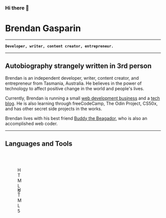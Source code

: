 ### Hi there 👋

# Brendan Gasparin

---

**`Developer, writer, content creator, entrepreneur.`**

---

## Autobiography strangely written in 3rd person

Brendan is an independent developer, writer, content creator, and entrepreneur from Tasmania, Australia. He believes in the power of technology to affect positive change in the world and people's lives.

Currently, Brendan is running a small [web development business](https://cyborgplatypus.com.au/) and a [tech blog](https://brendangasparin.com.au/blog/). He is also learning through freeCodeCamp, The Odin Project, CS50x, and has other secret side projects in the works.

Brendan lives with his best friend [Buddy the Beagador](https://brendangasparin.github.io/buddy/), who is also an accomplished web coder.

---

## Languages and Tools

<div style="display:flexbox;">
    <div style="height:50px;width:50px;border-color:red;">
      <figure>
        <img src="https://cdn.jsdelivr.net/gh/devicons/devicon@latest/icons/html5/html5-plain-wordmark.svg" alt="HTML5" style="display:block;width:30px;height:auto;margin-left:auto;margin-right:auto;" />
        <br />
        <figcaption style="display:block;text-align:center;">HTML5</figcaption>
      </figure>
    </div>
        <div style="height:50px;width:50px;border-color:red;">
      <figure>
        <img src="https://cdn.jsdelivr.net/gh/devicons/devicon@latest/icons/css3/css3-plain-wordmark.svg" alt="HTML5" style="display:block;width:30px;height:auto;margin-left:auto;margin-right:auto;" />
        <br />
        <figcaption style="display:block;text-align:center;">HTML5</figcaption>
      </figure>
    </div>
<div>



<!--
**BrendanGasparin/BrendanGasparin** is a ✨ _special_ ✨ repository because its `README.md` (this file) appears on your GitHub profile.

Here are some ideas to get you started:

- 🔭 I’m currently working on ...
- 🌱 I’m currently learning ...
- 👯 I’m looking to collaborate on ...
- 🤔 I’m looking for help with ...
- 💬 Ask me about ...
- 📫 How to reach me: ...
- 😄 Pronouns: ...
- ⚡ Fun fact: ...
-->

